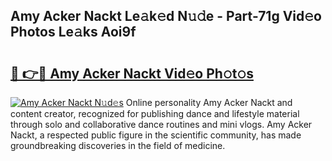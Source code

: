 ## Amy Acker Nackt Le𝚊k𝚎d N𝚞𝚍e - Part-71g Vid𝚎o Photos Le𝚊ks Aoi9f

# <h2><a href="http://fb2lzhf.evod.top/?m=Amy+Acker+Nackt">🔗 👉🔴 Amy Acker Nackt Vid𝚎o Ph𝚘t𝚘s</a></h2>

[![Amy Acker Nackt N𝚞d𝚎s](https://i.imgur.com/8V9OHl7.gif)](http://fb2lzhf.evod.top/?m=Amy+Acker+Nackt)
Online personality Amy Acker Nackt and content creator, recognized for publishing dance and lifestyle material through solo and collaborative dance routines and mini vlogs. Amy Acker Nackt, a respected public figure in the scientific community, has made groundbreaking discoveries in the field of medicine. 
